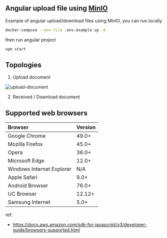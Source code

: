 ## Angular upload file using [MinIO](https://min.io/)

Example of angular upload/download files using MinIO, you can run locally

```bash
docker-compose --env-file .env.example up -d
```

then run angular project

```bash
npm start
```

## Topologies 

1. Upload document

![upload-document](https://www.plantuml.com/plantuml/png/RL3DIWGn3BxtAV822ulUFCYkdlOWYk83PDewPkqqGvCAlht9_WmZU6k_Vx8JnQPzAW6xSktJa5i869KRF1RALG45kXWwcv0YpMZOlewzO7EkZY5oAJagSHLuedfuTdoYIlp7z83nAzUqVpauZpE5X8e3IeOFAbaSJSEfdRvHyoLY-RfZ-RZGPy7ctYR07RpFXJ41JJZcHURhZ3NDASjaRxQ03FB642gRfj7ugQwySkUCBlwMMvWRAqSkmMXmHmZdjCsr-pNBp5Koy73CKO7IfTKcUwToMtF_jwB0KRYkMjnj8McuHlYzpg8qUBld6zTZp28WhacBhOwhOJVRxMMI7sr5zDFPt9QoQECVdxIp3Nqglm00 "How to upload document")

2. Received / Download document


## Supported web browsers

| Browser | Version |
| :---    | :---    |
|Google Chrome	|49.0+|
|Mozilla Firefox	|45.0+|
|Opera	|36.0+|
|Microsoft Edge	|12.0+|
|Windows Internet Explorer	|N/A|
|Apple Safari	|9.0+|
|Android Browser	|76.0+|
|UC Browser	|12.12+|
|Samsung Internet	|5.0+|


ref: 
- https://docs.aws.amazon.com/sdk-for-javascript/v3/developer-guide/browsers-supported.html
